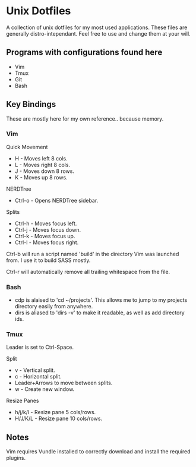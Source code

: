 # Unix Dotfiles
A collection of unix dotfiles for my most used applications. These files are generally distro-intependant. Feel free to use and change them at your will.

## Programs with configurations found here
- Vim
- Tmux
- Git
- Bash

## Key Bindings
These are mostly here for my own reference.. because memory.
### Vim 
Quick Movement
- H - Moves left 8 cols.
- L - Moves right 8 cols.
- J - Moves down 8 rows.
- K - Moves up 8 rows.

NERDTree
- Ctrl-o - Opens NERDTree sidebar.

Splits
- Ctrl-h - Moves focus left.
- Ctrl-j - Moves focus down.
- Ctrl-k - Moves focus up.
- Ctrl-l - Moves focus right.

Ctrl-b will run a script named 'build' in the directory Vim was launched from. I use it to build SASS mostly.

Ctrl-r will automatically remove all trailing whitespace from the file.

### Bash
- cdp is alaised to 'cd ~/projects'. This allows me to jump to my projects directory easily from anywhere.
- dirs is aliased to 'dirs -v' to make it readable, as well as add directory ids.

### Tmux
Leader is set to Ctrl-Space.

Split
- v - Vertical split.
- c - Horizontal split.
- Leader+Arrows to move between splits.
- w - Create new window.

Resize Panes
- h/j/k/l - Resize pane 5 cols/rows.
- H/J/K/L - Resize pane 10 cols/rows.

## Notes
Vim requires Vundle installed to correctly download and install the required plugins.
